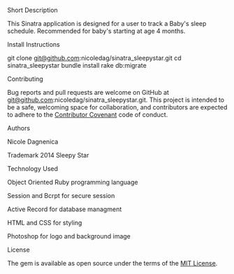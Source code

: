 
Short Description

This Sinatra application is designed for a user to track a Baby's sleep schedule.  Recommended for baby's starting at age 4 months.


Install Instructions

git clone git@github.com:nicoledag/sinatra_sleepystar.git
cd sinatra_sleepystar
bundle install
rake db:migrate


Contributing

Bug reports and pull requests are welcome on GitHub at git@github.com:nicoledag/sinatra_sleepystar.git. This project is intended to be a safe, welcoming space for collaboration, and contributors are expected to adhere to the [Contributor Covenant](http://contributor-covenant.org) code of conduct.


Authors

Nicole Dagnenica

Trademark
2014 Sleepy Star



Technology Used

Object Oriented Ruby programming language

Session and Bcrpt for secure session

Active Record for database managment

HTML and CSS for styling

Photoshop for logo and background image



License

The gem is available as open source under the terms of the [MIT License](https://opensource.org/licenses/MIT).



